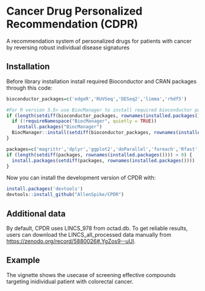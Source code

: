 
<!-- README.md is generated from README.Rmd. Please edit that file -->

# Cancer Drug Personalized Recommendation (CDPR)

<!-- badges: start -->
<!-- badges: end -->

A recommendation system of personalized drugs for patients with cancer
by reversing robust individual disease signatures

## Installation

Before library installation install required Bioconductor and CRAN
packages through this code:

``` r
bioconductor_packages=c('edgeR','RUVSeq','DESeq2','limma','rhdf5')

#For R version 3.5> use BiocManager to install required bioconductor packages: 
if (length(setdiff(bioconductor_packages, rownames(installed.packages()))) > 0) {
  if (!requireNamespace("BiocManager", quietly = TRUE))
    install.packages("BiocManager")
  BiocManager::install(setdiff(bioconductor_packages, rownames(installed.packages())))
}

packages=c('magrittr','dplyr','ggplot2','doParallel','foreach','Rfast','data.table')
if (length(setdiff(packages, rownames(installed.packages()))) > 0) {
  install.packages(setdiff(packages, rownames(installed.packages())))  
}
```

Now you can install the development version of CPDR with:

``` r
install.packages('devtools')
devtools::install_github("AllenSpike/CPDR")
```

## Additional data

By default, CPDR uses LINCS\_978 from octad.db. To get reliable results,
users can download the LINCS\_all\_processed data manually from
<https://zenodo.org/record/5880026#.YgZos9--uUl>.

## Example

The vignette shows the usecase of screening effective compounds
targeting inidividual patient with colorectal cancer.
